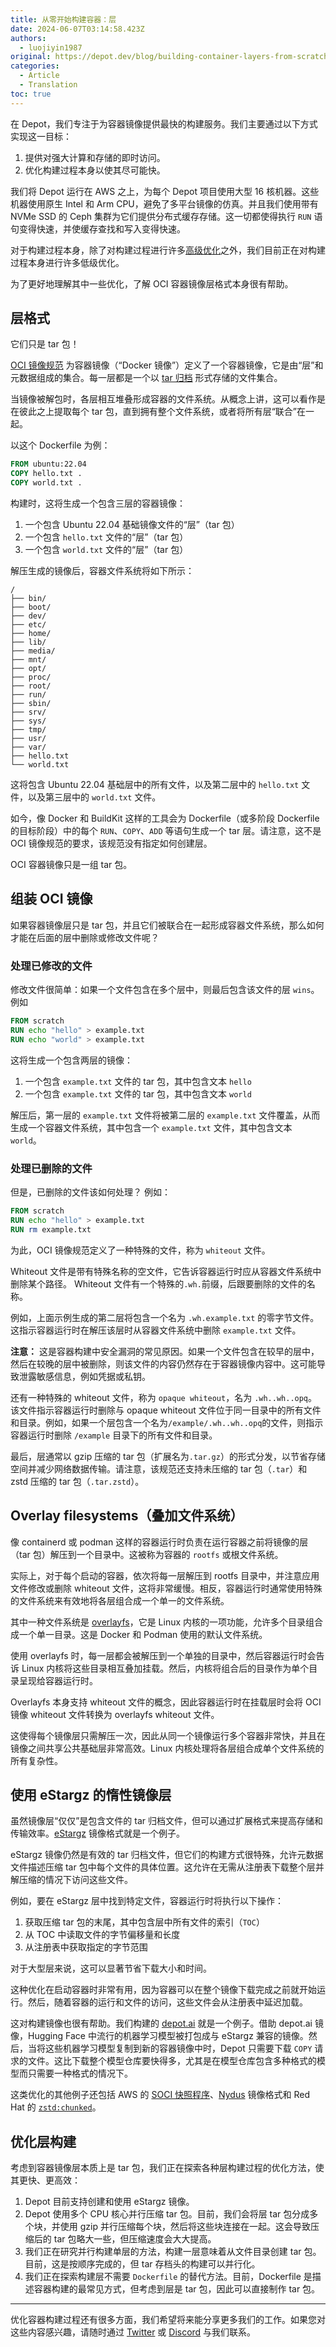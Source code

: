 ```yaml
---
title: 从零开始构建容器：层
date: 2024-06-07T03:14:58.423Z
authors:
  - luojiyin1987
original: https://depot.dev/blog/building-container-layers-from-scratch
categories:
  - Article
  - Translation
toc: true
---
```


在 Depot，我们专注于为容器镜像提供最快的构建服务。我们主要通过以下方式实现这一目标：

1.  提供对强大计算和存储的即时访问。
2.  优化构建过程本身以使其尽可能快。

我们将 Depot 运行在 AWS 之上，为每个 Depot 项目使用大型 16 核机器。这些机器使用原生 Intel 和 Arm CPU，避免了多平台镜像的仿真。并且我们使用带有 NVMe SSD 的 Ceph 集群为它们提供分布式缓存存储。这一切都使得执行 `RUN` 语句变得快速，并使缓存查找和写入变得快速。

对于构建过程本身，除了对构建过程进行许多[高级优化][1]之外，我们目前正在对构建过程本身进行许多低级优化。

为了更好地理解其中一些优化，了解 OCI 容器镜像层格式本身很有帮助。

<!-- more -->

## 层格式

它们只是 tar 包！

[OCI 镜像规范][3] 为容器镜像（“Docker 镜像”）定义了一个容器镜像，它是由“层”和元数据组成的集合。每一层都是一个以 [tar 归档][4] 形式存储的文件集合。

当镜像被解包时，各层相互堆叠形成容器的文件系统。从概念上讲，这可以看作是在彼此之上提取每个 tar 包，直到拥有整个文件系统，或者将所有层“联合”在一起。

以这个 Dockerfile 为例：

```dockerfile
FROM ubuntu:22.04
COPY hello.txt .
COPY world.txt .
```

构建时，这将生成一个包含三层的容器镜像：

1. 一个包含 Ubuntu 22.04 基础镜像文件的“层”（tar 包）
2. 一个包含 `hello.txt` 文件的“层”（tar 包）
3. 一个包含 `world.txt` 文件的“层”（tar 包）

解压生成的镜像后，容器文件系统将如下所示：

```text
/
├── bin/
├── boot/
├── dev/
├── etc/
├── home/
├── lib/
├── media/
├── mnt/
├── opt/
├── proc/
├── root/
├── run/
├── sbin/
├── srv/
├── sys/
├── tmp/
├── usr/
├── var/
├── hello.txt
└── world.txt
```

这将包含 Ubuntu 22.04 基础层中的所有文件，以及第二层中的 `hello.txt` 文件，以及第三层中的 `world.txt` 文件。

如今，像 Docker 和 BuildKit 这样的工具会为 Dockerfile（或多阶段 Dockerfile 的目标阶段）中的每个 `RUN`、`COPY`、`ADD` 等语句生成一个 tar 层。请注意，这不是 OCI 镜像规范的要求，该规范没有指定如何创建层。

OCI 容器镜像只是一组 tar 包。

## 组装 OCI 镜像

如果容器镜像层只是 tar 包，并且它们被联合在一起形成容器文件系统，那么如何才能在后面的层中删除或修改文件呢？

### 处理已修改的文件

修改文件很简单：如果一个文件包含在多个层中，则最后包含该文件的层 `wins`。例如

```dockerfile
FROM scratch
RUN echo "hello" > example.txt
RUN echo "world" > example.txt
```

这将生成一个包含两层的镜像：

1. 一个包含 `example.txt` 文件的 tar 包，其中包含文本 `hello`
2. 一个包含 `example.txt` 文件的 tar 包，其中包含文本 `world`

解压后，第一层的 `example.txt` 文件将被第二层的 `example.txt` 文件覆盖，从而生成一个容器文件系统，其中包含一个 `example.txt` 文件，其中包含文本 `world`。

### 处理已删除的文件

但是，已删除的文件该如何处理？ 例如：

```dockerfile
FROM scratch
RUN echo "hello" > example.txt
RUN rm example.txt
```

为此，OCI 镜像规范定义了一种特殊的文件，称为 `whiteout` 文件。

Whiteout 文件是带有特殊名称的空文件，它告诉容器运行时应从容器文件系统中删除某个路径。 Whiteout 文件有一个特殊的`.wh.`前缀，后跟要删除的文件的名称。

例如，上面示例生成的第二层将包含一个名为 `.wh.example.txt` 的零字节文件。 这指示容器运行时在解压该层时从容器文件系统中删除 `example.txt` 文件。

**注意：** 这是容器构建中安全漏洞的常见原因。如果一个文件包含在较早的层中，然后在较晚的层中被删除，则该文件的内容仍然存在于容器镜像内容中。这可能导致泄露敏感信息，例如凭据或私钥。

还有一种特殊的 whiteout 文件，称为 `opaque whiteout`，名为 `.wh..wh..opq`。该文件指示容器运行时删除与 opaque whiteout 文件位于同一目录中的所有文件和目录。例如，如果一个层包含一个名为`/example/.wh..wh..opq`的文件，则指示容器运行时删除 `/example` 目录下的所有文件和目录。

最后，层通常以 gzip 压缩的 tar 包（扩展名为`.tar.gz`）的形式分发，以节省存储空间并减少网络数据传输。请注意，该规范还支持未压缩的 tar 包（`.tar`）和 zstd 压缩的 tar 包（`.tar.zstd`）。

## Overlay filesystems（叠加文件系统）

像 containerd 或 podman 这样的容器运行时负责在运行容器之前将镜像的层（tar 包）解压到一个目录中。这被称为容器的 `rootfs` 或根文件系统。

实际上，对于每个启动的容器，依次将每一层解压到 rootfs 目录中，并注意应用文件修改或删除 whiteout 文件，这将非常缓慢。相反，容器运行时通常使用特殊的文件系统来有效地将各层组合成一个单一的文件系统。

其中一种文件系统是 [overlayfs][9]，它是 Linux 内核的一项功能，允许多个目录组合成一个单一目录。这是 Docker 和 Podman 使用的默认文件系统。

使用 overlayfs 时，每一层都会被解压到一个单独的目录中，然后容器运行时会告诉 Linux 内核将这些目录相互叠加挂载。然后，内核将组合后的目录作为单个目录呈现给容器运行时。

Overlayfs 本身支持 whiteout 文件的概念，因此容器运行时在挂载层时会将 OCI 镜像 whiteout 文件转换为 overlayfs whiteout 文件。

这使得每个镜像层只需解压一次，因此从同一个镜像运行多个容器非常快，并且在镜像之间共享公共基础层非常高效。Linux 内核处理将各层组合成单个文件系统的所有复杂性。

## 使用 eStargz 的惰性镜像层

虽然镜像层“仅仅”是包含文件的 tar 归档文件，但可以通过扩展格式来提高存储和传输效率。[eStargz][11] 镜像格式就是一个例子。

eStargz 镜像仍然是有效的 tar 归档文件，但它们的构建方式很特殊，允许元数据文件描述压缩 tar 包中每个文件的具体位置。这允许在无需从注册表下载整个层并解压缩的情况下访问这些文件。

例如，要在 eStargz 层中找到特定文件，容器运行时将执行以下操作：

1. 获取压缩 tar 包的末尾，其中包含层中所有文件的索引（`TOC`）
2. 从 TOC 中读取文件的字节偏移量和长度
3. 从注册表中获取指定的字节范围

对于大型层来说，这可以显著节省下载大小和时间。

这种优化在启动容器时非常有用，因为容器可以在整个镜像下载完成之前就开始运行。然后，随着容器的运行和文件的访问，这些文件会从注册表中延迟加载。

这对构建镜像也很有帮助。我们构建的 [depot.ai][12] 就是一个例子。借助 depot.ai 镜像，Hugging Face 中流行的机器学习模型被打包成与 eStargz 兼容的镜像。然后，当将这些机器学习模型复制到新的容器镜像中时，Depot 只需要下载 `COPY` 请求的文件。这比下载整个模型仓库要快得多，尤其是在模型仓库包含多种格式的模型而只需要一种格式的情况下。

这类优化的其他例子还包括 AWS 的 [SOCI 快照程序][13]、[Nydus][14] 镜像格式和 Red Hat 的 [`zstd:chunked`][15]。

## 优化层构建

考虑到容器镜像层本质上是 tar 包，我们正在探索各种层构建过程的优化方法，使其更快、更高效：

1. Depot 目前支持创建和使用 eStargz 镜像。
2. Depot 使用多个 CPU 核心并行压缩 tar 包。目前，我们会将层 tar 包分成多个块，并使用 gzip 并行压缩每个块，然后将这些块连接在一起。这会导致压缩后的 tar 包略大一些，但压缩速度会大大提高。
3. 我们正在研究并行构建单层的方法，构建一层意味着从文件目录创建 tar 包。目前，这是按顺序完成的，但 tar 存档头的构建可以并行化。
4. 我们正在探索构建层不需要 `Dockerfile` 的替代方法。目前，Dockerfile 是描述容器构建的最常见方式，但考虑到层是 tar 包，因此可以直接制作 tar 包。

---

优化容器构建过程还有很多方面，我们希望将来能分享更多我们的工作。如果您对这些内容感兴趣，请随时通过 [Twitter][17] 或 [Discord][18] 与我们联系。

[1]: https://twitter.com/kylegalbraith/status/1746161367290167705
[3]: https://github.com/opencontainers/image-spec/blob/main/spec.md
[4]: https://en.wikipedia.org/wiki/Tar_(computing)
[9]: https://www.kernel.org/doc/html/latest/filesystems/overlayfs.html
[11]: https://github.com/containerd/stargz-snapshotter/blob/main/docs/estargz.md
[12]: https://depot.ai/
[13]: https://github.com/awslabs/soci-snapshotter
[14]: https://nydus.dev/
[15]: https://www.redhat.com/sysadmin/faster-container-image-pulls
[17]: https://twitter.com/jacobwgillespie
[18]: https://discord.gg/MMPqYSgDCg
